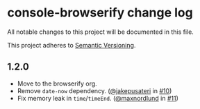 # console-browserify change log

All notable changes to this project will be documented in this file.

This project adheres to [Semantic Versioning](http://semver.org/).

## 1.2.0
* Move to the browserify org.
* Remove `date-now` dependency. ([@jakepusateri](https://github.com/jakepusateri) in [#10](https://github.com/browserify/console-browserify/pull/10))
* Fix memory leak in `time`/`timeEnd`. ([@maxnordlund](https://github.com/maxnordlund) in [#11](https://github.com/browserify/console-browserify/pull/11))

